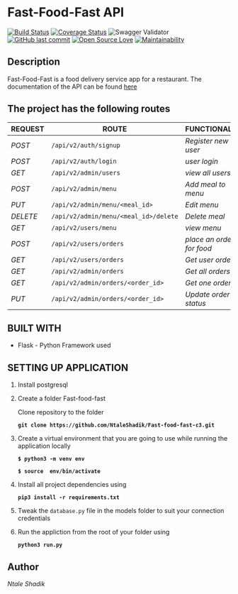 # Fast-Food-Fast API
[![Build Status](https://travis-ci.org/NtaleShadik/fast-food-fast-c3.svg?branch=develop)](https://travis-ci.org/NtaleShadik/fast-food-fast-c3)
[![Coverage Status](https://coveralls.io/repos/github/NtaleShadik/fast-food-fast-c3/badge.svg?branch=develop)](https://coveralls.io/github/NtaleShadik/fast-food-fast-c3?branch=develop)
![Swagger Validator](https://img.shields.io/swagger/valid/2.0/https/raw.githubusercontent.com/OAI/OpenAPI-Specification/master/examples/v2.0/json/petstore-expanded.json.svg)
[![GitHub last commit](https://img.shields.io/github/last-commit/NtaleShadik/fast-food-fast-c3/develop.svg)](https://shields.io/#/examples/other)
[![Open Source Love](https://badges.frapsoft.com/os/v2/open-source.svg?v=103)](https://shields.io/#/examples/other)
[![Maintainability](https://api.codeclimate.com/v1/badges/7646572a208b37bf453d/maintainability)](https://codeclimate.com/github/NtaleShadik/fast-food-fast-c3/maintainability)
## Description
Fast-Food-Fast is a food delivery service app for a restaurant.
The documentation of the API can be found [here](https://v2-fastfoodfast.herokuapp.com)

## The project has the following routes

| REQUEST | ROUTE | FUNCTIONALITY |
| ------- | ----- | ------------- |
| *POST* | ```/api/v2/auth/signup``` | _Register new user_|
| *POST* | ```/api/v2/auth/login``` | _user login_|
| *GET* | ```/api/v2/admin/users``` | _view all users_|
| *POST* | ```/api/v2/admin/menu``` | _Add meal to menu_|
| *PUT* | ```/api/v2/admin/menu/<meal_id>``` | _Edit menu_|
| *DELETE* | ```/api/v2/admin/menu/<meal_id>/delete``` | _Delete meal_ |
| *GET* | ```/api/v2/users/menu``` | _view menu_|
| *POST* | ```/api/v2/users/orders``` | _place an order for food_|
| *GET* | ```/api/v2/users/orders``` | _Get user orders_|
| *GET* | ```/api/v2/admin/orders``` | _Get all orders_|
| *GET* | ```/api/v2/admin/orders/<order_id>``` | _Get one order_|
| *PUT* | ```/api/v2/admin/orders/<order_id>``` | _Update order status_|

## BUILT WITH

* Flask - Python Framework used

## SETTING UP APPLICATION
1. Install postgresql

2. Create a folder Fast-food-fast

    Clone repository to the folder

    **```git clone https://github.com/NtaleShadik/Fast-food-fast-c3.git```**

3. Create a virtual environment that you are going to use while running the application locally

    **```$ python3 -m venv env```**

    **```$ source  env/bin/activate```**

4. Install all project dependencies using

    **```pip3 install -r requirements.txt```**

5. Tweak the ```database.py``` file in the models folder to suit your connection credentials

6. Run the appliction from the root of your folder using

    **```python3 run.py```**

## Author

*Ntale Shadik*


